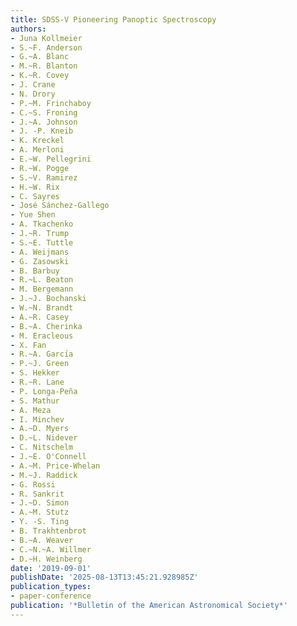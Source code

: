 ```yaml
---
title: SDSS-V Pioneering Panoptic Spectroscopy
authors:
- Juna Kollmeier
- S.~F. Anderson
- G.~A. Blanc
- M.~R. Blanton
- K.~R. Covey
- J. Crane
- N. Drory
- P.~M. Frinchaboy
- C.~S. Froning
- J.~A. Johnson
- J. -P. Kneib
- K. Kreckel
- A. Merloni
- E.~W. Pellegrini
- R.~W. Pogge
- S.~V. Ramirez
- H.~W. Rix
- C. Sayres
- José Sánchez-Gallego
- Yue Shen
- A. Tkachenko
- J.~R. Trump
- S.~E. Tuttle
- A. Weijmans
- G. Zasowski
- B. Barbuy
- R.~L. Beaton
- M. Bergemann
- J.~J. Bochanski
- W.~N. Brandt
- A.~R. Casey
- B.~A. Cherinka
- M. Eracleous
- X. Fan
- R.~A. Garcı́a
- P.~J. Green
- S. Hekker
- R.~R. Lane
- P. Longa-Peña
- S. Mathur
- A. Meza
- I. Minchev
- A.~D. Myers
- D.~L. Nidever
- C. Nitschelm
- J.~E. O'Connell
- A.~M. Price-Whelan
- M.~J. Raddick
- G. Rossi
- R. Sankrit
- J.~D. Simon
- A.~M. Stutz
- Y. -S. Ting
- B. Trakhtenbrot
- B.~A. Weaver
- C.~N.~A. Willmer
- D.~H. Weinberg
date: '2019-09-01'
publishDate: '2025-08-13T13:45:21.928985Z'
publication_types:
- paper-conference
publication: '*Bulletin of the American Astronomical Society*'
---
```

